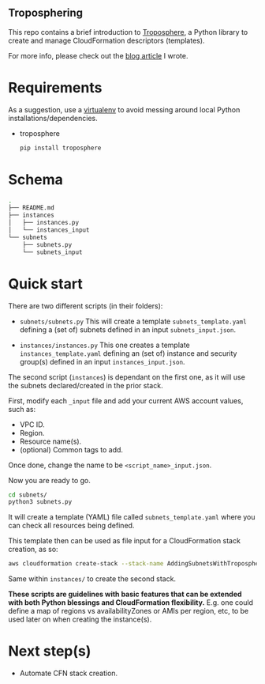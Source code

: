 ## Troposphering

This repo contains a brief introduction to [Troposphere](https://github.com/cloudtools/troposphere), a Python library to create and manage CloudFormation descriptors (templates).

For more info, please check out the [blog article](https://blog.mariano.cloud/troposphere-make-cloudformation-legible-again) I wrote.

# Requirements

As a suggestion, use a [virtualenv](https://docs.python.org/3/library/venv.html) to avoid messing around local Python installations/dependencies.

- troposphere
  ```bash
  pip install troposphere
  ```

# Schema

```bash
.
├── README.md
├── instances
│   ├── instances.py
│   └── instances_input
└── subnets
    ├── subnets.py
    └── subnets_input
```

# Quick start

There are two different scripts (in their folders):
- `subnets/subnets.py`
  This will create a template `subnets_template.yaml` defining a (set of) subnets defined in an input `subnets_input.json`.

- `instances/instances.py`
  This one creates a template `instances_template.yaml` defining an (set of) instance and security group(s) defined in an input `instances_input.json`.
  
The second script (`instances`) is dependant on the first one, as it will use the subnets declared/created in the prior stack.

First, modify each `_input` file and add your current AWS account values, such as:
- VPC ID.
- Region.
- Resource name(s).
- (optional) Common tags to add.

Once done, change the name to be `<script_name>_input.json`.

Now you are ready to go.

```bash
cd subnets/
python3 subnets.py
```

It will create a template (YAML) file called `subnets_template.yaml` where you can check all resources being defined.

This template then can be used as file input for a CloudFormation stack creation, as so:
```bash
aws cloudformation create-stack --stack-name AddingSubnetsWithTroposphere --template-body file://subnets_template.yaml
```

Same within `instances/` to create the second stack.

**These scripts are guidelines with basic features that can be extended with both Python blessings and CloudFormation flexibility.**
E.g. one could define a map of regions vs availabilityZones or AMIs per region, etc, to be used later on when creating the instance(s).

# Next step(s)
- Automate CFN stack creation.